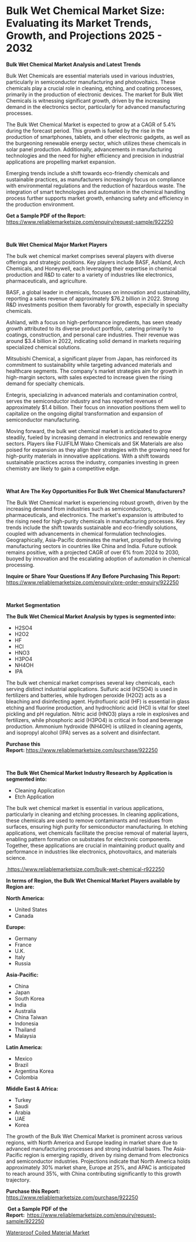 <p><h1>Bulk Wet Chemical Market Size: Evaluating its Market Trends, Growth, and Projections 2025 - 2032</h1></p><p><strong>Bulk Wet Chemical Market Analysis and Latest Trends</strong></p>
<p><p>Bulk Wet Chemicals are essential materials used in various industries, particularly in semiconductor manufacturing and photovoltaics. These chemicals play a crucial role in cleaning, etching, and coating processes, primarily in the production of electronic devices. The market for Bulk Wet Chemicals is witnessing significant growth, driven by the increasing demand in the electronics sector, particularly for advanced manufacturing processes.</p><p>The Bulk Wet Chemical Market is expected to grow at a CAGR of 5.4% during the forecast period. This growth is fueled by the rise in the production of smartphones, tablets, and other electronic gadgets, as well as the burgeoning renewable energy sector, which utilizes these chemicals in solar panel production. Additionally, advancements in manufacturing technologies and the need for higher efficiency and precision in industrial applications are propelling market expansion.</p><p>Emerging trends include a shift towards eco-friendly chemicals and sustainable practices, as manufacturers increasingly focus on compliance with environmental regulations and the reduction of hazardous waste. The integration of smart technologies and automation in the chemical handling process further supports market growth, enhancing safety and efficiency in the production environment.</p></p>
<p><strong>Get a Sample PDF of the Report:&nbsp;</strong> <a href="https://www.reliablemarketsize.com/enquiry/request-sample/922250?utm_campaign=2186&utm_medium=2&utm_source=Github&utm_content=ia&utm_term=01022025&utm_id=bulk-wet-chemical">https://www.reliablemarketsize.com/enquiry/request-sample/922250</a></p>
<p>&nbsp;</p>
<p><strong>Bulk Wet Chemical Major Market Players</strong></p>
<p><p>The bulk wet chemical market comprises several players with diverse offerings and strategic positions. Key players include BASF, Ashland, Arch Chemicals, and Honeywell, each leveraging their expertise in chemical production and R&D to cater to a variety of industries like electronics, pharmaceuticals, and agriculture.</p><p>BASF, a global leader in chemicals, focuses on innovation and sustainability, reporting a sales revenue of approximately $76.2 billion in 2022. Strong R&D investments position them favorably for growth, especially in specialty chemicals.</p><p>Ashland, with a focus on high-performance ingredients, has seen steady growth attributed to its diverse product portfolio, catering primarily to coatings, construction, and personal care industries. Their revenue was around $3.4 billion in 2022, indicating solid demand in markets requiring specialized chemical solutions.</p><p>Mitsubishi Chemical, a significant player from Japan, has reinforced its commitment to sustainability while targeting advanced materials and healthcare segments. The company's market strategies aim for growth in high-margin sectors, with sales expected to increase given the rising demand for specialty chemicals.</p><p>Entegris, specializing in advanced materials and contamination control, serves the semiconductor industry and has reported revenues of approximately $1.4 billion. Their focus on innovation positions them well to capitalize on the ongoing digital transformation and expansion of semiconductor manufacturing.</p><p>Moving forward, the bulk wet chemical market is anticipated to grow steadily, fueled by increasing demand in electronics and renewable energy sectors. Players like FUJIFILM Wako Chemicals and SK Materials are also poised for expansion as they align their strategies with the growing need for high-purity materials in innovative applications. With a shift towards sustainable practices across the industry, companies investing in green chemistry are likely to gain a competitive edge.</p></p>
<p>&nbsp;</p>
<p><strong>What Are The Key Opportunities For Bulk Wet Chemical Manufacturers?</strong></p>
<p><p>The Bulk Wet Chemical market is experiencing robust growth, driven by the increasing demand from industries such as semiconductors, pharmaceuticals, and electronics. The market's expansion is attributed to the rising need for high-purity chemicals in manufacturing processes. Key trends include the shift towards sustainable and eco-friendly solutions, coupled with advancements in chemical formulation technologies. Geographically, Asia-Pacific dominates the market, propelled by thriving manufacturing sectors in countries like China and India. Future outlook remains positive, with a projected CAGR of over 6% from 2024 to 2030, buoyed by innovation and the escalating adoption of automation in chemical processing.</p></p>
<p><strong>Inquire or Share Your Questions If Any Before Purchasing This Report:</strong> <a href="https://www.reliablemarketsize.com/enquiry/pre-order-enquiry/922250?utm_campaign=2186&utm_medium=2&utm_source=Github&utm_content=ia&utm_term=01022025&utm_id=bulk-wet-chemical">https://www.reliablemarketsize.com/enquiry/pre-order-enquiry/922250</a></p>
<p>&nbsp;</p>
<p><strong>Market Segmentation</strong></p>
<p><strong>The Bulk Wet Chemical Market Analysis by types is segmented into:</strong></p>
<p><ul><li>H2SO4</li><li>H2O2</li><li>HF</li><li>HCl</li><li>HNO3</li><li>H3PO4</li><li>NH4OH</li><li>IPA</li></ul></p>
<p><p>The bulk wet chemical market comprises several key chemicals, each serving distinct industrial applications. Sulfuric acid (H2SO4) is used in fertilizers and batteries, while hydrogen peroxide (H2O2) acts as a bleaching and disinfecting agent. Hydrofluoric acid (HF) is essential in glass etching and fluorine production, and hydrochloric acid (HCl) is vital for steel pickling and pH regulation. Nitric acid (HNO3) plays a role in explosives and fertilizers, while phosphoric acid (H3PO4) is critical in food and beverage production. Ammonium hydroxide (NH4OH) is utilized in cleaning agents, and isopropyl alcohol (IPA) serves as a solvent and disinfectant.</p></p>
<p><strong>Purchase this Report:&nbsp;</strong><a href="https://www.reliablemarketsize.com/purchase/922250?utm_campaign=2186&utm_medium=2&utm_source=Github&utm_content=ia&utm_term=01022025&utm_id=bulk-wet-chemical">https://www.reliablemarketsize.com/purchase/922250</a></p>
<p>&nbsp;</p>
<p><strong>The Bulk Wet Chemical Market Industry Research by Application is segmented into:</strong></p>
<p><ul><li>Cleaning Application</li><li>Etch Application</li></ul></p>
<p><p>The bulk wet chemical market is essential in various applications, particularly in cleaning and etching processes. In cleaning applications, these chemicals are used to remove contaminants and residues from surfaces, ensuring high purity for semiconductor manufacturing. In etching applications, wet chemicals facilitate the precise removal of material layers, enabling pattern formation on substrates for electronic components. Together, these applications are crucial in maintaining product quality and performance in industries like electronics, photovoltaics, and materials science.</p></p>
<p><a href="https://www.reliablemarketsize.com/bulk-wet-chemical-r922250?utm_campaign=2186&utm_medium=2&utm_source=Github&utm_content=ia&utm_term=01022025&utm_id=bulk-wet-chemical">&nbsp;https://www.reliablemarketsize.com/bulk-wet-chemical-r922250</a></p>
<p><strong>In terms of Region, the Bulk Wet Chemical Market Players available by Region are:</strong></p>
<p>
    <p> <strong> North America: </strong>
        <ul>
            <li>United States</li>
            <li>Canada</li>
        </ul>
        </p> 
    <p> <strong> Europe: </strong>
        <ul>
            <li>Germany</li>
            <li>France</li>
            <li>U.K.</li>
            <li>Italy</li>
            <li>Russia</li>
        </ul>
        </p> 
    <p> <strong> Asia-Pacific: </strong>
        <ul>
            <li>China</li>
            <li>Japan</li>
            <li>South Korea</li>
            <li>India</li>
            <li>Australia</li>
            <li>China Taiwan</li>
            <li>Indonesia</li>
            <li>Thailand</li>
            <li>Malaysia</li>
        </ul>
        </p> 
    <p> <strong> Latin America: </strong>
        <ul>
            <li>Mexico</li>
            <li>Brazil</li>
            <li>Argentina Korea</li>
            <li>Colombia</li>
        </ul>
        </p> 
    <p> <strong> Middle East & Africa: </strong>
        <ul>
            <li>Turkey</li>
            <li>Saudi</li>
            <li>Arabia</li>
            <li>UAE</li>
            <li>Korea</li>
        </ul>
    </p>
    </p>
<p><p>The growth of the Bulk Wet Chemical Market is prominent across various regions, with North America and Europe leading in market share due to advanced manufacturing processes and strong industrial bases. The Asia-Pacific region is emerging rapidly, driven by rising demand from electronics and semiconductor industries. Projections indicate that North America holds approximately 30% market share, Europe at 25%, and APAC is anticipated to reach around 35%, with China contributing significantly to this growth trajectory.</p></p>
<p><strong>Purchase this Report: </strong><a href="https://www.reliablemarketsize.com/purchase/922250?utm_campaign=2186&utm_medium=2&utm_source=Github&utm_content=ia&utm_term=01022025&utm_id=bulk-wet-chemical">https://www.reliablemarketsize.com/purchase/922250</a></p>
<p>&nbsp;<strong>Get a Sample PDF of the Report:&nbsp;&nbsp;</strong><a href="https://www.reliablemarketsize.com/enquiry/request-sample/922250?utm_campaign=2186&utm_medium=2&utm_source=Github&utm_content=ia&utm_term=01022025&utm_id=bulk-wet-chemical">https://www.reliablemarketsize.com/enquiry/request-sample/922250</a></p>
<p><strong></strong></p>
<p><p><a href="https://github.com/abbislposival/Market-Research-Report-List-1/blob/main/waterproof-coiled-material-market.md?utm_campaign=2186&utm_medium=2&utm_source=Github&utm_content=ia&utm_term=01022025&utm_id=bulk-wet-chemical">Waterproof Coiled Material Market</a></p></p>